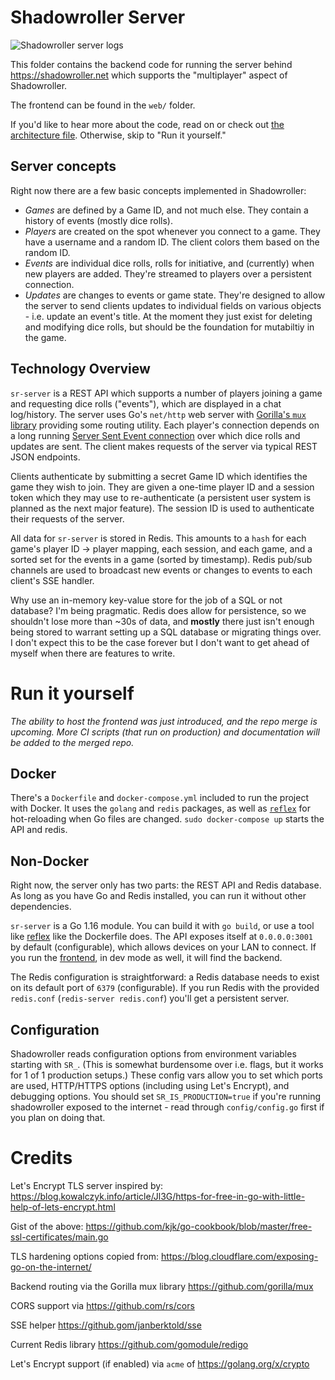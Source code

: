 # Shadowroller Server

![Shadowroller server logs](https://user-images.githubusercontent.com/1468114/94967935-09da2f00-04ce-11eb-9b36-ce3b842abdda.png)

This folder contains the backend code for running the server behind https://shadowroller.net which supports the "multiplayer" aspect of Shadowroller.

The frontend can be found in the `web/` folder.

If you'd like to hear more about the code, read on or check out [the architecture file](/architecture.org). Otherwise, skip to "Run it yourself."

## Server concepts

Right now there are a few basic concepts implemented in Shadowroller:
- *Games* are defined by a Game ID, and not much else. They contain a history of events (mostly dice rolls).
- *Players* are created on the spot whenever you connect to a game. They have a username and a random ID. The client colors them based on the random ID.
- *Events* are individual dice rolls, rolls for initiative, and (currently) when new players are added. They're streamed to players over a persistent connection.
- *Updates* are changes to events or game state. They're designed to allow the server to send clients updates to individual fields on various objects - i.e. update an event's title. At the moment they just exist for deleting and modifying dice rolls, but should be the foundation for mutabiltiy in the game.

## Technology Overview

`sr-server` is a REST API which supports a number of players joining a game and requesting dice rolls ("events"), which are displayed in a chat log/history.
The server uses Go's `net/http` web server with [Gorilla's `mux` library](https://pkg.go.dev/github.com/gorilla/mux) providing some routing utility.
Each player's connection depends on a long running [Server Sent Event connection](https://pkg.go.dev/github.com/gorilla/mux) over which dice rolls and
updates are sent. The client makes requests of the server via typical REST JSON endpoints.

Clients authenticate by submitting a secret Game ID which identifies the game they wish to join. They are given a one-time player ID and a session token
which they may use to re-authenticate (a persistent user system is planned as the next major feature). The session ID is used to authenticate their requests
of the server.

All data for `sr-server` is stored in Redis. This amounts to a `hash` for each game's player ID -> player mapping, each session, and each game, and a sorted
set for the events in a game (sorted by timestamp). Redis pub/sub channels are used to broadcast new events or changes to events to each client's SSE handler.

Why use an in-memory key-value store for the job of a SQL or not database?
I'm being pragmatic. Redis does allow for persistence, so we shouldn't lose more than ~30s of data, and **mostly** there just isn't enough
being stored to warrant setting up a SQL database or migrating things over. I don't expect this to be the case forever but I don't
want to get ahead of myself when there are features to write.

# Run it yourself

_The ability to host the frontend was just introduced, and the repo merge is upcoming. More CI scripts (that run on production) and documentation will be added to the merged repo._

## Docker

There's a `Dockerfile` and `docker-compose.yml` included to run the project with Docker.
It uses the `golang` and `redis` packages, as well as [`reflex`](https://github.com/cespare/reflex) for hot-reloading when Go files are changed.
`sudo docker-compose up` starts the API and redis.

## Non-Docker

Right now, the server only has two parts: the REST API and Redis database. As long as you have Go and Redis installed, you can run it without other
dependencies.

`sr-server` is a Go 1.16 module. You can build it with `go build`, or use a tool like [reflex](https://github.com/cespare/reflex) like the Dockerfile does.
The API exposes itself at `0.0.0.0:3001` by default (configurable), which allows devices on your LAN to connect.
If you run the [frontend](https://github.com/SnirkImmington/shadowroller), in dev mode as well, it will find the backend.

The Redis configuration is straightforward: a Redis database needs to exist on its default port of `6379` (configurable).
If you run Redis with the provided `redis.conf` (`redis-server redis.conf`) you'll get a persistent server.

## Configuration

Shadowroller reads configuration options from environment variables starting with `SR_`.
(This is somewhat burdensome over i.e. flags, but it works for 1 of 1 production setups.)
These config vars allow you to set which ports are used, HTTP/HTTPS options (including using Let's Encrypt), and debugging options.
You should set `SR_IS_PRODUCTION=true` if you're running shadowroller exposed
to the internet - read through `config/config.go` first if you plan on doing that.

# Credits

Let's Encrypt TLS server inspired by: https://blog.kowalczyk.info/article/Jl3G/https-for-free-in-go-with-little-help-of-lets-encrypt.html

Gist of the above: https://github.com/kjk/go-cookbook/blob/master/free-ssl-certificates/main.go

TLS hardening options copied from: https://blog.cloudflare.com/exposing-go-on-the-internet/

Backend routing via the Gorilla mux library https://github.com/gorilla/mux

CORS support via https://github.com/rs/cors

SSE helper https://github.gom/janberktold/sse

Current Redis library https://github.com/gomodule/redigo

Let's Encrypt support (if enabled) via `acme` of https://golang.org/x/crypto
